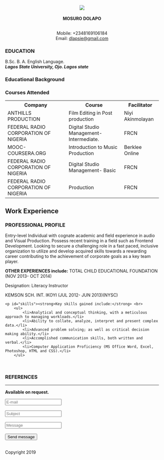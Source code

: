 <!DOCTYPE html>
<html lang="en">
 <head>
  <meta charset="utf-8">
  <meta name="viewport" content="width=device-width, initial-scale=1.0">
  <title>Dolapo M</title> <!-- Include CSS file here -->
<link href="DolapoM.css" rel="stylesheet"><!--include js file here-->
<link href="DolapoMs.js" rel="stylesheet">
</head>
<body>
 <div> <id="header">
<h1>
 <center><img src="https://res.cloudinary.com/dlapsie/image/upload/c_scale,w_361/v1567078539/dolapo_mosuro_3_uivpcp.png"></div>
<center><th><b>MOSURO DOLAPO</b></th>

   <br>Mobile: +2348169106184
    <br>Email: dlapsie@gmail.com
  </center>
</div>
<!-- Education starts --->
  <div>
    <h3 id="education">EDUCATION</h3>
    <p id="bsc">B.Sc. B. A. English Language.</b> <br><b><i>Lagos State University, Ojo. Lagos state</i></b></p>
  </div>
<!-- Education ends --->
<p>
<h3>Educational Background</h3></p>             
<h3>Courses Attended</h3>
<table> <style="width:50px>
                <tr id="heading">
                    <th>Company</th>
                    <th>Course</th>         
                    <th>Facilitator</th>
                </tr>
                <tr>
                    <td>ANTHILLS PRODUCTION</td>
                    <td>Film Editing in Post production</td>                   
                    <td>Niyi Akinmolayan</td>
                </tr>
                <tr>
                    <td>FEDERAL RADIO CORPORATION OF NIGERIA</td>
                    <td>Digital Studio Management-Intermediate.</td>
                    <td>FRCN</td>
                </tr>
                <tr>
                    <td>MOOC- COURSERA.ORG</td>
                    <td>Introduction to Music Production</td>                    
                    <td>Berklee Online</td>
                </tr>
                <tr>
                    <td>FEDERAL RADIO CORPORATION OF NIGERIA</td>
                    <td>Digital Studio Management- Basic</td>                    
                    <td>FRCN</td>
                </tr>
                <tr>
                    <td>FEDERAL RADIO CORPORATION OF NIGERIA</td>
                    <td>Production </td>                  
                    <td>FRCN</td>
                </tr>
</table>
</style>
<body>
 <!-- Professional Profile starts --->
  <div>
      <h2>Work Experience</h2>
        <h3 id="profile">PROFESSIONAL PROFILE</h3>
    <p id="entry">Entry-level Individual with cognate academic and field experience in audio and Visual Production. Possess recent training in a field such as Frontend Development. Looking to secure a challenging role in a fast paced, inclusive organization to utilize and develop acquired skills towards a rewarding career contributing to the achievement of corporate goals as a key team player.</p>
  </div>
<!-- Professional Profile ends --->

<!-- OTHER EXPERIENCES starts --->
  <div>
    <p id="modules"><strong>OTHER EXPERIENCES include:</strong> TOTAL CHILD EDUCATIONAL FOUNDATION (NOV 2013- OCT 2014) <p>Designation: Literacy Instructor <p>KEMSON SCH. INT. IKOYI (JUL 2012- JUN 2013)(NYSC)</p>
</div>   
<!-- OTHER EXPERIENCES starts --->        

<!-- Skills starts --->
  
    <p id="skills"><strong>Key skills gained include:</strong> <br>
    	<ul>
    		<li>Analytical and conceptual thinking, with a meticulous approach to managing workloads.</li>
    		<li>Ability to collate, analyze, interpret and present complex data.</li>
    		<li>Advanced problem solving; as well as critical decision making ability.</li>
    		<li>Accomplished communication skills, both written and verbal.</li>
    		<li>Computer Application Proficiency (MS Office Word, Excel, Photoshop, HTML and CSS).</li>
    	</ul>
<!-- Skills ends --->
 <br>
 <!-- References starts --->
  <div>
    <h3 id="reference">REFERENCES</h3>
    <hr>
    <p><b>Available on request.</b></p>
  </div>
<!-- Reference ends --->
<div>
        <style>
            form *
            {
                display: block;
            }
        </style>
        <form action="" method="POST">
            <ul id="contact_form_validation_errors"></ul>          
            <input type="text" name="email" placeholder="E-mail"> 
            <br>
            <input type="text" name="subject" placeholder="Subject"> 
            <br>          
            <input type="text" name="message" placeholder="Message">
            <br>
            <input type="submit" value="Send message">
        </form>
    </div>
<br>
<div id="footer">
Copyright  2019
</div>
          
        
</body>
<script type="text/javascript" src="DolapoMs.js"></script>
